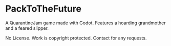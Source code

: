 # PackToTheFuture

A QuarantineJam game made with Godot. Features a hoarding grandmother and a feared slipper.

No License. Work is copyright protected. Contact for any requests.
